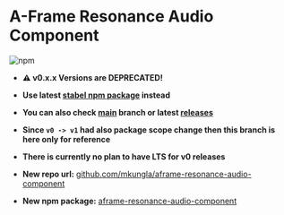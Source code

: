 # A-Frame Resonance Audio Component

![npm](https://img.shields.io/npm/dt/@digaverse/aframe-resonance-audio-component?style=plastic)

- **⚠️ v0.x.x Versions are DEPRECATED!**
- **Use latest [stabel npm package](https://www.npmjs.com/package/aframe-resonance-audio-component) instead**
- **You can also check [main](https://github.com/mkungla/aframe-resonance-audio-component) branch or latest [releases](https://github.com/mkungla/aframe-resonance-audio-component/releases)**
- **Since `v0 -> v1` had also package scope change then this branch is here only for reference**
- **There is currently no plan to have LTS for v0 releases**

- **New repo url:** [github.com/mkungla/aframe-resonance-audio-component](https://github.com/mkungla/aframe-resonance-audio-component)
- **New npm package:** [aframe-resonance-audio-component](https://www.npmjs.com/package/aframe-resonance-audio-component)
